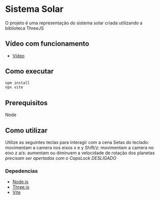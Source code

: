 # Sistema Solar

O projeto é uma representação do sistema solar criada utilizando a biblioteca ThreeJS

## Vídeo com funcionamento

- [Vídeo](https://youtu.be/CRreP3-g2Nc)

## Como executar

```bash
npm install
npx vite
```

## Prerequisitos

Node

## Como utilizar

Utilize as seguintes teclas para interagir com a cena
Setas do teclado: movimentam a camera nos eixos x e y
Shift/z: movimentam a camera no eixo z
a/s: aumentam ou diminuem a velocidade de rotação dos planetas
_precisam ser apertadas com o CapsLock DESLIGADO_

### Depedencias

- [Node.js](https://nodejs.org/en/)
- [Three.js](https://threejs.org/)
- [Vite](https://vitejs.dev/)
